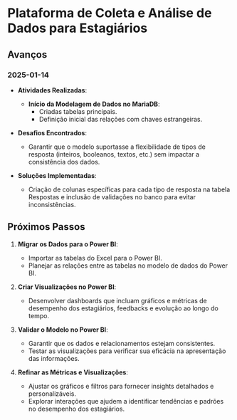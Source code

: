 # Plataforma de Coleta e Análise de Dados para Estagiários

## Avanços

### 2025-01-14

- **Atividades Realizadas**:
  - **Início da Modelagem de Dados no MariaDB**:
    - Criadas tabelas principais.
    - Definição inicial das relações com chaves estrangeiras.

- **Desafios Encontrados**:
  - Garantir que o modelo suportasse a flexibilidade de tipos de resposta (inteiros, booleanos, textos, etc.) sem impactar a consistência dos dados.

- **Soluções Implementadas**:
  - Criação de colunas específicas para cada tipo de resposta na tabela Respostas e inclusão de validações no banco para evitar inconsistências.

## Próximos Passos

1. **Migrar os Dados para o Power BI**:
   - Importar as tabelas do Excel para o Power BI.
   - Planejar as relações entre as tabelas no modelo de dados do Power BI.

2. **Criar Visualizações no Power BI**:
   - Desenvolver dashboards que incluam gráficos e métricas de desempenho dos estagiários, feedbacks e evolução ao longo do tempo.

3. **Validar o Modelo no Power BI**:
   - Garantir que os dados e relacionamentos estejam consistentes.
   - Testar as visualizações para verificar sua eficácia na apresentação das informações.

4. **Refinar as Métricas e Visualizações**:
   - Ajustar os gráficos e filtros para fornecer insights detalhados e personalizáveis.
   - Explorar interações que ajudem a identificar tendências e padrões no desempenho dos estagiários.
